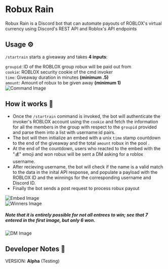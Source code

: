 # Robux Rain
Robux Rain is a Discord bot that can automate payouts of ROBLOX's virtual currency using Discord's REST API and Roblox's API endpoints

## Usage ⚙️
` /startrain ` starts a giveaway and takes **4 inputs**:  

`groupid`: ID of the ROBLOX group robux will be paid out from  
`cookie`: ROBLOX security cookie of the cmd invoker  
`time`: Giveaway duration in minutes **(minimum .5)**  
`amount`: Amount of robux to be given away **(minimum 1)**  
![Command Image](https://cdn.discordapp.com/attachments/1046321595645431848/1067164727882559588/image.png)

## How it works 🤔
* Once the `/startrain` command is invoked, the bot will authenticate the invoker's ROBLOX account using the `cookie` and fetch the information for all the members in the group with respect to the `groupid` provided and parse them into a list with username:id pairs.  
* The bot will then initialize an embed with a unix `time` stamp countdown to the end of the giveaway and the total `amount` robux in the pool . 
* At the end of the countdown, users who reacted to the embed with the "💰" emoji and won robux will be sent a DM asking for a roblox username. 
* After recieving username, the bot will check if the name is a valid match to the data in the inital API response, and populate a payload with the ROBLOX ID and the winnings for the corresponding username and Discord ID.
* Finally the bot sends a post request to process robux payout  

![Embed Image](https://cdn.discordapp.com/attachments/1046321595645431848/1067169778076233788/image.png)  
![Winners Image](https://cdn.discordapp.com/attachments/1046321595645431848/1067170223553249410/image.png)
##### Note that it is entirely possible for not all entrees to win; see that 7 entered in the first image, but only 6 won.
![DM Image](https://cdn.discordapp.com/attachments/1050204006372352080/1067171033393676378/image.png)

## Developer Notes 📝
VERSION: **Alpha** (Testing)





